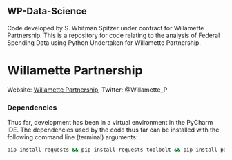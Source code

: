 ## WP-Data-Science
Code developed by S. Whitman Spitzer under contract for Willamette Partnership. This is a repository for code relating to the analysis of Federal Spending Data using Python Undertaken for Willamette Partnership.

# Willamette Partnership
Website: [Willamette Partnership](https://willamettepartnership.org/), Twitter: @Willamette_P

### Dependencies
Thus far, development has been in a virtual environment in the PyCharm IDE. The dependencies used by the code thus far can be installed with the following command line (terminal) arguments:
```bash
pip install requests && pip install requests-toolbelt && pip install pandas && pip install beautifulsoup4
```
